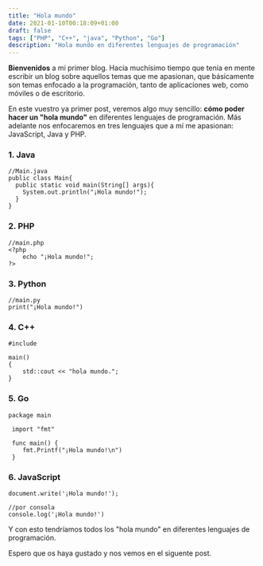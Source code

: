 ```yaml
---
title: "Hola mundo"
date: 2021-01-10T00:18:09+01:00
draft: false
tags: ["PHP", "C++", "java", "Python", "Go"]
description: "Hola mundo en diferentes lenguajes de programación"
---
```


**Bienvenidos** a mi primer blog. Hacía muchísimo tiempo que tenía en mente escribir un blog sobre aquellos temas que me apasionan, que básicamente son temas enfocado a la programación, tanto de aplicaciones web, como móviles o de escritorio.

En este vuestro ya primer post, veremos algo muy sencillo: **cómo poder hacer un "hola mundo"** en diferentes lenguajes de programación. Más adelante nos enfocaremos en tres lenguajes que a mí me apasionan: JavaScript, Java y PHP.

###  1. Java

```
//Main.java
public class Main{
  public static void main(String[] args){
    System.out.println("¡Hola mundo!");
  }
}
```

###  2. PHP

```
//main.php
<?php
	echo "¡Hola mundo!";
?>
```

### 3. Python

```
//main.py
print("¡Hola mundo!")
```



### 4. C++

```
#include 

main()
{
	std::cout << "hola mundo.";
}
```

### 5. Go

```
package main

 import "fmt"

 func main() {
	fmt.Printf("¡Hola mundo!\n")
 }
```

### 6. JavaScript

```
document.write('¡Hola mundo!');

//por consola
console.log('¡Hola mundo!')
```

Y con esto tendríamos todos los "hola mundo" en diferentes lenguajes de programación.

Espero que os haya gustado y nos vemos en el siguente post.
